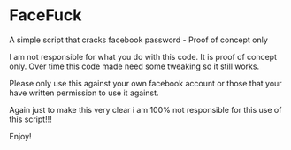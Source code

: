 # FaceFuck
A simple script that cracks facebook password - Proof of concept only

I am not responsible for what you do with this code. It is proof of concept only. Over time this code made need some tweaking so it still works.

Please only use this against your own facebook account or those that your have written permission to use it against.

Again just to make this very clear i am 100% not responsible for this use of this script!!!

Enjoy!
